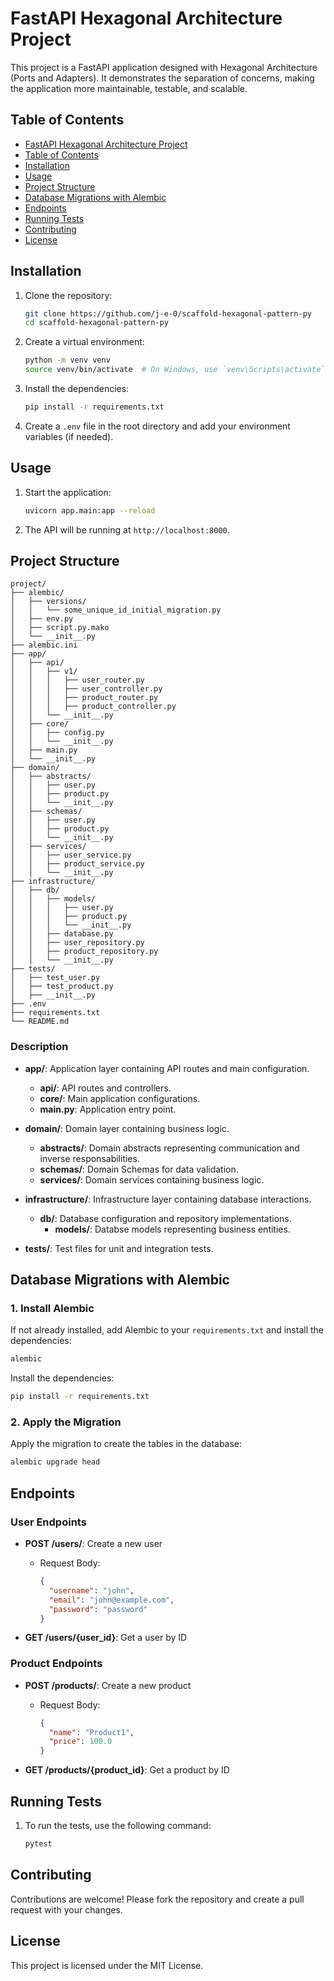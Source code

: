 # FastAPI Hexagonal Architecture Project

This project is a FastAPI application designed with Hexagonal Architecture (Ports and Adapters). It demonstrates the separation of concerns, making the application more maintainable, testable, and scalable.

## Table of Contents

- [FastAPI Hexagonal Architecture Project](#fastapi-hexagonal-architecture-project)
- [Table of Contents](#table-of-contents)
- [Installation](#installation)
- [Usage](#usage)
- [Project Structure](#project-structure)
- [Database Migrations with Alembic](#database-migrations-with-alembic)
- [Endpoints](#endpoints)
- [Running Tests](#running-tests)
- [Contributing](#contributing)
- [License](#license)

## Installation

1. Clone the repository:

    ```bash
    git clone https://github.com/j-e-0/scaffold-hexagonal-pattern-py
    cd scaffold-hexagonal-pattern-py
    ```

2. Create a virtual environment:

    ```bash
    python -m venv venv
    source venv/bin/activate  # On Windows, use `venv\Scripts\activate`
    ```

3. Install the dependencies:

    ```bash
    pip install -r requirements.txt
    ```

4. Create a `.env` file in the root directory and add your environment variables (if needed).

## Usage

1. Start the application:

    ```bash
    uvicorn app.main:app --reload
    ```

2. The API will be running at `http://localhost:8000`.

## Project Structure

```
project/
├── alembic/
│   ├── versions/
│   │   └── some_unique_id_initial_migration.py
│   ├── env.py
│   ├── script.py.mako
│   └── __init__.py
├── alembic.ini
├── app/
│   ├── api/
│   │   ├── v1/
│   │   │   ├── user_router.py
│   │   │   ├── user_controller.py
│   │   │   ├── product_router.py
│   │   │   ├── product_controller.py
│   │   └── __init__.py
│   ├── core/
│   │   ├── config.py
│   │   └── __init__.py
│   ├── main.py
│   └── __init__.py
├── domain/
│   ├── abstracts/
│   │   ├── user.py
│   │   ├── product.py
│   │   └── __init__.py
│   ├── schemas/
│   │   ├── user.py
│   │   ├── product.py
│   │   └── __init__.py
│   ├── services/
│   │   ├── user_service.py
│   │   ├── product_service.py
│   │   └── __init__.py
├── infrastructure/
│   ├── db/
│   │   ├── models/
│   │   │   ├── user.py
│   │   │   ├── product.py
│   │   │   └── __init__.py
│   │   ├── database.py
│   │   ├── user_repository.py
│   │   ├── product_repository.py
│   │   └── __init__.py
├── tests/
│   ├── test_user.py
│   ├── test_product.py
│   ├── __init__.py
├── .env
├── requirements.txt
└── README.md
```

### Description

- **app/**: Application layer containing API routes and main configuration.
  - **api/**: API routes and controllers.
  - **core/**: Main application configurations.
  - **main.py**: Application entry point.

- **domain/**: Domain layer containing business logic.
  - **abstracts/**: Domain abstracts representing communication and inverse responsabilities.
  - **schemas/**: Domain Schemas for data validation.
  - **services/**: Domain services containing business logic.

- **infrastructure/**: Infrastructure layer containing database interactions.
  - **db/**: Database configuration and repository implementations.
    - **models/**: Databse models representing business entities.

- **tests/**: Test files for unit and integration tests.

## Database Migrations with Alembic

### 1. Install Alembic

If not already installed, add Alembic to your `requirements.txt` and install the dependencies:

```bash
alembic
```

Install the dependencies:

```bash
pip install -r requirements.txt
```

### 2. Apply the Migration

Apply the migration to create the tables in the database:

```bash
alembic upgrade head
```

## Endpoints

### User Endpoints

- **POST /users/**: Create a new user
  - Request Body:

    ```json
    {
      "username": "john",
      "email": "john@example.com",
      "password": "password"
    }
    ```

- **GET /users/{user_id}**: Get a user by ID

### Product Endpoints

- **POST /products/**: Create a new product
  - Request Body:

    ```json
    {
      "name": "Product1",
      "price": 100.0
    }
    ```

- **GET /products/{product_id}**: Get a product by ID

## Running Tests

1. To run the tests, use the following command:

    ```bash
    pytest
    ```

## Contributing

Contributions are welcome! Please fork the repository and create a pull request with your changes.

## License

This project is licensed under the MIT License.
